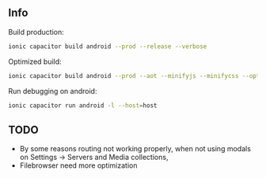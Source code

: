 ## Info

Build production:

```bash
ionic capacitor build android --prod --release --verbose
```

Optimized build:

```bash
ionic capacitor build android --prod --aot --minifyjs --minifycss --optimizejs
```

Run debugging on android:

```bash
ionic capacitor run android -l --host=host
```

## TODO

- By some reasons routing not working properly, when not using modals on Settings -> Servers and Media collections,
- Filebrowser need more optimization
